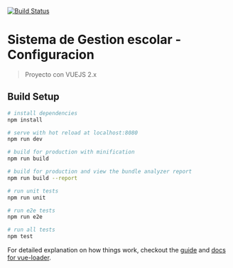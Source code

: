 [![Build Status](https://travis-ci.org/DevelopersOnTheGo/sgescolar_cliente.svg?branch=master)](https://travis-ci.org/DevelopersOnTheGo/sgescolar_cliente)
# Sistema de Gestion escolar - Configuracion

> Proyecto con VUEJS 2.x 

## Build Setup

``` bash
# install dependencies
npm install

# serve with hot reload at localhost:8080
npm run dev

# build for production with minification
npm run build

# build for production and view the bundle analyzer report
npm run build --report

# run unit tests
npm run unit

# run e2e tests
npm run e2e

# run all tests
npm test
```

For detailed explanation on how things work, checkout the [guide](http://vuejs-templates.github.io/webpack/) and [docs for vue-loader](http://vuejs.github.io/vue-loader).
